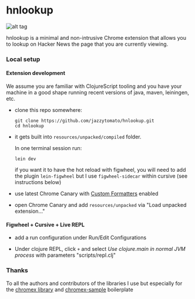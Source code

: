 # hnlookup

![alt tag](https://raw.githubusercontent.com/jazzytomato/hnlookup/master/resources/shared/images/icon128.png)

hnlookup is a minimal and non-intrusive Chrome extension that allows you to lookup on Hacker News the page that you are currently viewing.

### Local setup

#### Extension development

We assume you are familiar with ClojureScript tooling and you have your machine in a good shape running recent versions of
java, maven, leiningen, etc.

  * clone this repo somewhere:

      ```
      git clone https://github.com/jazzytomato/hnlookup.git
      cd hnlookup
      ```
  * it gets built into `resources/unpacked/compiled` folder.

    In one terminal session run:
      ```
      lein dev
      ```
    if you want it to have the hot reload with figwheel, you will need to add the plugin `lein-figwheel` but I use `figwheel-sidecar` within cursive (see instructions below)

  * use latest Chrome Canary with [Custom Formatters](https://github.com/binaryage/cljs-devtools#enable-custom-formatters-in-your-chrome-canary) enabled
  * open Chrome Canary and add `resources/unpacked` via "Load unpacked extension..."


#### Figwheel + Cursive + Live REPL

* add a run configuration under Run/Edit Configurations

* Under clojure REPL, click `+` and select *Use clojure.main in normal JVM process* with parameters "scripts/repl.clj"


### Thanks

To all the authors and contributors of the libraries I use but especially for the [chromex library](https://github.com/binaryage/chromex) and [chromex-sample](https://github.com/binaryage/chromex-sample) boilerplate